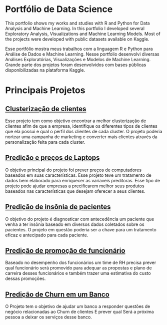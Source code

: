 # Portfólio de Data Science

This portfolio shows my works and studies with R and Python for Data Analysis and Machine Learning.
In this portfolio I developed several Exploratory Analysis, Visualizations and Machine Learning Models.
Most of the projects were developed with public datasets available on Kaggle.

Esse portfólio mostra meus trabalhos com a linguagem R e Python para Análise de Dados e Machine Learning.
Nesse portfolio desenvolvi diversas Análises Exploratórias, Visualizações e Modelos de Machine Learning.
Grande parte dos projetos foram desenvolvidos com bases públicas disponibilizadas na plataforma
Kaggle.

# Principais Projetos

## [Clusterização de clientes](customer-clusterizatio-eda-k-means.ipynb)
Esse projeto tem como objetivo encontrar a melhor clusterização de clientes
afim de que a empresa, identifique os diferentes tipos de clientes que ela possui
e qual o perfil dos clientes de cada cluster. O projeto poderia nortear uma campanha de 
marketing e converter mais clientes através da personalização feita para cada cluster.

## [Predição e preços de Laptops](laptop-price-prediction.ipynb)
O objetivo principal do projeto foi prever preços de computadores
baseados em suas características. Esse projeto teve um tratamento de dados
bem elaborado para enriquecer as varíaveis preditoras. Esse tipo de projeto
pode ajudar empresas a precificarem melhor seus produtos baseados nas características que 
desejam oferecer a seus clientes.

## [Predição de insônia de pacientes](sleep-disorder-prediction-grad-boosting-vs-svm.ipynb)
O objetivo do projeto é diagnosticar com antecedência um paciente que venha a ter insônia
baseado em diversos dados coletados sobre os pacientes. O projeto em questão poderia ser
a chave para um tratamento eficaz e antecipado para cada paciente.

## [Predição de promoção de funcionário](hr-prediction-of-promotion-complete-pipeline.ipynb)
Baseado no desempenho dos funcionários um time de RH precisa prever qual funcionário será promovido
para adequar as propostas e plano de carreira desses funcionários e também trazer uma estimativa do custo
dessas promoções.

## [Predição de Churn em um Banco](churn-classification-at-a-bank.ipynb)
O Projeto tem o objetivo de ajudar um banco a responder questões de negócio relacionadas ao Churn de clientes
E prever qual Será a próxima pessoa a deixar os serviços desse banco.
